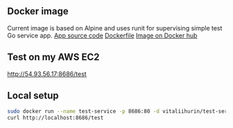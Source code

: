 Docker image
---
Current image is based on Alpine and uses runit for supervising simple test Go service app.
[App source code](test-service/main.go)
[Dockerfile](test-service/Dockerfile)
[Image on Docker hub](https://hub.docker.com/r/vitaliihurin/test-service/)


Test on my AWS EC2
---
http://54.93.56.17:8686/test


Local setup
---
```bash
sudo docker run --name test-service -p 8686:80 -d vitaliihurin/test-service
curl http://localhost:8686/test
```
